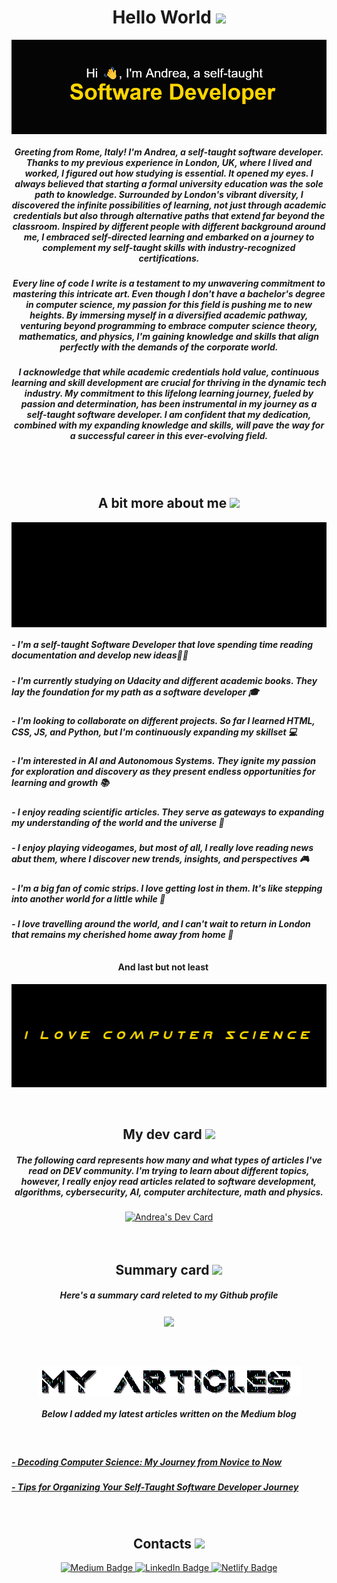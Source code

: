 <div align="center">
    <h1>Hello World <img src="https://github.com/TheDudeThatCode/TheDudeThatCode/blob/master/Assets/Developer.gif" width="40px"></h1>
    <img align="center" src="github_profile_image.png">
</div>

<div align="center"> 
    <h5>
        Greeting from Rome, Italy! I'm Andrea, a self-taught software developer. 
        Thanks to my previous experience in London, UK, where I lived and worked, I figured out how studying is essential. It opened my eyes. I always believed that starting a formal university education was the sole path         to knowledge.
        Surrounded by London's vibrant diversity, I discovered the infinite possibilities of learning, not just through academic credentials but also through alternative paths that extend far beyond the classroom.                 Inspired by different people with different background around me, I embraced self-directed learning and embarked on a journey to complement my self-taught skills with industry-recognized certifications.
    </h5>
    <h5>
        Every line of code I write is a testament to my unwavering commitment to mastering this intricate art. Even though I don't have a bachelor's degree in computer science, my passion for this field is pushing me to           new heights. By immersing myself in a diversified academic pathway, venturing beyond programming to embrace computer science theory, mathematics, and physics, I'm gaining knowledge and skills that align perfectly          with the demands of the corporate world.
    </h5>
    <h5>
        I acknowledge that while academic credentials hold value, continuous learning and skill development are crucial for thriving in the dynamic tech industry. My commitment to this lifelong learning journey, fueled by         passion and determination, has been instrumental in my journey as a self-taught software developer. I am confident that my dedication, combined with my expanding knowledge and skills, will pave the way for a               successful career in this ever-evolving field.
    </h5>
</div>  
<br>
<br>
<div align="center">
    <h2 align="center">A bit more about me <img src="https://github.com/TheDudeThatCode/TheDudeThatCode/blob/master/Assets/hmm.gif" width="20px"></h2>
    <img align="center" src="andrea.gif">
    <h5 align="left"> - I'm a self-taught Software Developer that love spending time reading documentation and develop new ideas🧑‍💻</h5>
    <h5 align="left"> - I'm currently studying on Udacity and different academic books. They lay the foundation for my path as a software developer 🎓</h5>
    <h5 align="left"> - I'm looking to collaborate on different projects. So far I learned HTML, CSS, JS, and Python, but I'm continuously expanding my skillset 💻</h5>
    <h5 align="left"> - I'm interested in AI and Autonomous Systems. They ignite my passion for exploration and discovery as they present endless opportunities for learning and growth 📚</h5>
    <h5 align="left"> - I enjoy reading scientific articles. They serve as gateways to expanding my understanding of the world and the universe 🔭</h5>
    <h5 align="left"> - I enjoy playing videogames, but most of all, I really love reading news abut them, where I discover new trends, insights, and perspectives 🎮</h5>
    <h5 align="left"> - I'm a big fan of comic strips. I love getting lost in them. It's like stepping into another world for a little while 💬 </h5>
    <h5 align="left"> - I love travelling around the world, and I can't wait to return in London that remains my cherished home away from home 🛫</h5>
    <h4>And last but not least <img src="https://github.com/TheDudeThatCode/TheDudeThatCode/blob/master/Assets/Point_Down.gif" height="26px" width="15px"></h4>
    <img align="center" src="cs.gif">
</div>
<br>
<br>
<div align="center">
    <h2>My dev card <img src="https://github.com/TheDudeThatCode/TheDudeThatCode/blob/master/Assets/Medal.gif" width="20px"></h2>
    <h5>The following card represents how many and what types of articles I've read on DEV community. I'm trying to learn about different topics, 
        however, I really enjoy read articles related to software development, algorithms, cybersecurity, AI, computer architecture, math and physics.
    </h5>
    <a href="https://app.daily.dev/ghostpy" align="center"><img src="https://api.daily.dev/devcards/a3fb4624ddc84c31a43ad3af6eb606d2.png?r=y7j" width="400" alt="Andrea's Dev Card"/></a>      
</div>
<br>
<br>
<div align="center">
    <h2>Summary card <img src="https://github.com/TheDudeThatCode/TheDudeThatCode/blob/master/Assets/Rocket.gif" width="20px"></h2></h2>
    <h5>Here's a summary card releted to my Github profile</h5>
    <img align="center" src="https://github-profile-summary-cards.vercel.app/api/cards/profile-details?username=AndreaScacchi&theme=2077" />
</div>
<br>
<br>
<div align="center">
    <h2><img align="center" src="articles.gif"></h2>
    <h5>Below I added my latest articles written on the Medium blog</h5>
</div>
<br>
<div align="left">
    <h5><a target="_blank" href="https://medium.com/@ascacchi10/decoding-computer-science-my-journey-from-novice-to-now-f6041264ea99"> - Decoding Computer Science: My Journey from Novice to Now</a></h5>
    <h5><a target="_blank" href="https://medium.com/@ascacchi10/tips-for-organizing-your-self-taught-software-developer-journey-7cf8aa936cc1"> - Tips for Organizing Your Self-Taught Software Developer Journey</a></h5>
</div>
<br>
<div align="center">
    <h2>Contacts <img src="https://github.com/TheDudeThatCode/TheDudeThatCode/blob/master/Assets/wave.gif" width="25px"></h2>
    <a target="_blank" href="https://medium.com/@ascacchi10">
        <img src="https://img.shields.io/badge/Medium-white?style=for-the-badge&logo=medium&logoColor=black" alt="Medium Badge"/>
    </a>
    <a target="_blank" href="https://www.linkedin.com/in/andrea-scacchi-10/">
        <img src="https://img.shields.io/badge/LinkedIn-white?style=for-the-badge&logo=linkedin&logoColor=black" alt="LinkedIn Badge"/>
    </a>
    <a target="_blank" href="https://andreascacchi.netlify.app/">
        <img src="https://img.shields.io/badge/Website-white?style=for-the-badge&logo=netlify&logoColor=black" alt="Netlify Badge"/>
    </a>
</div>
